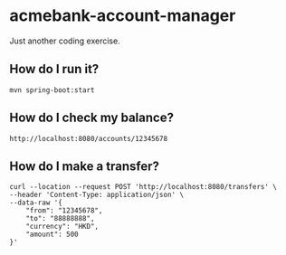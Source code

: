 # acmebank-account-manager
Just another coding exercise.  

## How do I run it?

```
mvn spring-boot:start
```

## How do I check my balance?

```
http://localhost:8080/accounts/12345678
```

## How do I make a transfer?

```
curl --location --request POST 'http://localhost:8080/transfers' \
--header 'Content-Type: application/json' \
--data-raw '{
    "from": "12345678",
    "to": "88888888",
    "currency": "HKD",
    "amount": 500
}'
```
